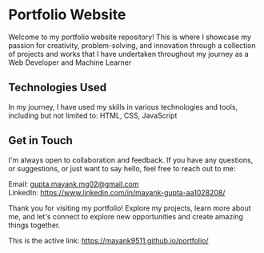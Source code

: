 # Portfolio Website
Welcome to my portfolio website repository! This is where I showcase my passion for creativity, problem-solving, and innovation through a collection of projects and works that I have undertaken throughout my journey as a Web Developer and Machine Learner

## Technologies Used
In my journey, I have used my skills in various technologies and tools, including but not limited to:
HTML, CSS, JavaScript

## Get in Touch
I'm always open to collaboration and feedback. If you have any questions, or suggestions, or just want to say hello, feel free to reach out to me:

Email: gupta.mayank.mg02@gmail.com    
LinkedIn: https://www.linkedin.com/in/mayank-gupta-aa1028208/

Thank you for visiting my portfolio! Explore my projects, learn more about me, and let's connect to explore new opportunities and create amazing things together.

This is the active link: https://mayank9511.github.io/portfolio/



